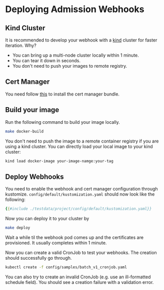 # Deploying Admission Webhooks

## Kind Cluster

It is recommended to develop your webhook with a
[kind](./kind.md) cluster for faster iteration.
Why?

- You can bring up a multi-node cluster locally within 1 minute.
- You can tear it down in seconds.
- You don't need to push your images to remote registry.

## Cert Manager

You need follow [this](./cert-manager.md) to install the cert manager bundle.

## Build your image

Run the following command to build your image locally.

```bash
make docker-build
```

You don't need to push the image to a remote container registry if you are using
a kind cluster. You can directly load your local image to your kind cluster:

```bash
kind load docker-image your-image-namge:your-tag
```

## Deploy Webhooks

You need to enable the webhook and cert manager configuration through kustomize.
`config/default/kustomization.yaml` should now look like the following:

```yaml
{{#include ./testdata/project/config/default/kustomization.yaml}}
```

Now you can deploy it to your cluster by

```bash
make deploy
```

Wait a while til the webhook pod comes up and the certificates are provisioned.
It usually completes within 1 minute.

Now you can create a valid CronJob to test your webhooks. The creation should
successfully go through.

```bash
kubectl create -f config/samples/batch_v1_cronjob.yaml
```

You can also try to create an invalid CronJob (e.g. use an ill-formatted
schedule field). You should see a creation failure with a validation error.
